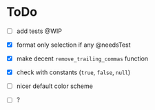 # ToDo

- [ ] add tests                                      @WIP
- [x] format only selection if any                   @needsTest
- [x] make decent `remove_trailing_commas` function
- [x] check with constants (`true`, `false`, `null`)

- [ ] nicer default color scheme
- [ ] ?

